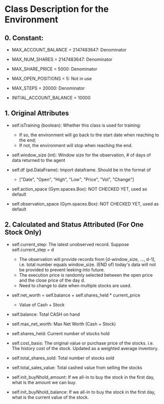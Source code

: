 # Class Description for the Environment

## 0. Constant:
- MAX_ACCOUNT_BALANCE = 2147483647: Denominator
- MAX_NUM_SHARES = 2147483647:      Denominator
- MAX_SHARE_PRICE = 5000:           Denominator


- MAX_OPEN_POSITIONS = 5:           Not in use    
- MAX_STEPS = 20000:                Denominator
- INITIAL_ACCOUNT_BALANCE = 10000

## 1. Original Attributes
- self.isTraining (boolean): Whether this class is used for training:
    - If so, the environment will go back to the start date when reaching to the end;
    - If not, the environment will stop when reaching the end.

- self.window_size (int): Window size for the observation, # of days of data returned to the agent

- self.df (pd.DataFrame): Import dataframe. Should be in the format of 
    - ["Date", "Open", "High", "Low", "Price", "Vol", "Change"]

- self.action_space (Gym.spaces.Box): NOT CHECKED YET, used as default

- self.observation_space (Gym.spaces.Box): NOT CHECKED YET, used as default

## 2. Calculated and Status Attributed (For One Stock Only)
- self.current_step: The latest unobserved record. Suppose self.current_step = d
    - The observation will provide records from [d-window_size, ..., d-1], i.e. total number equals window_size. (END of) today's data will not be provided to prevent leeking into future.
    - The execution price is randomly selected between the open price and the close price of the day d.
    - Need to change to date when multiple stocks are used.


- self.net_worth = self.balance + self.shares_held * current_price
    - Value of Cash + Stock

- self.balance: Total CASH on hand

- self.max_net_worth: Max Net Worth (Cash + Stock)

- self.shares_held: Current number of stocks hold

- self.cost_basis: The original value or purchase price of the stocks. i.e. The history cost of the stock. Updated as a weighted average inventory.

- self.total_shares_sold: Total number of stocks sold

- self.total_sales_value: Total cashed value from selling the stocks

- self.init_buyNhold_amount: If we all-in to buy the stock in the first day, what is the amount we can buy.

- self.init_buyNhold_balance: If we all-in to buy the stock in the first day, what is the current value of the stock.



